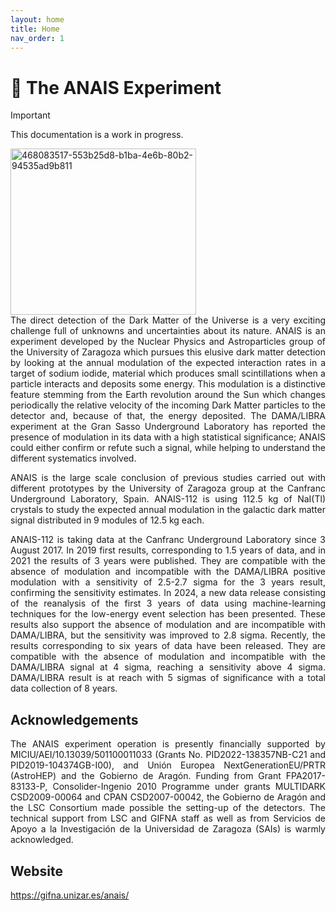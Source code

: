 ```yaml
---
layout: home
title: Home
nav_order: 1
---
```


# 🧪 The ANAIS Experiment

> [!important]
> This documentation is a work in progress.

<img width="297" height="266" alt="468083517-553b25d8-b1ba-4e6b-80b2-94535ad9b811" src="https://github.com/user-attachments/assets/4bc29fca-fbdc-47ac-bb25-b92a3cc70278" />

<div style="text-align: justify;">
The direct detection of the Dark Matter of the Universe is a very exciting challenge full of unknowns and uncertainties about its nature. ANAIS is an experiment developed by the Nuclear Physics and Astroparticles group of the University of Zaragoza which pursues this elusive dark matter detection by looking at the annual modulation of the expected interaction rates in a target of sodium iodide, material which produces small scintillations when a particle interacts and deposits some energy. This modulation is a distinctive feature stemming from the Earth revolution around the Sun which changes periodically the relative velocity of the incoming Dark Matter particles to the detector and, because of that, the energy deposited. The DAMA/LIBRA experiment at the Gran Sasso Underground Laboratory has reported the presence of modulation in its data with a high statistical significance; ANAIS could either confirm or refute such a signal, while helping to understand the different systematics involved.

ANAIS is the large scale conclusion of previous studies carried out with different prototypes by the University of Zaragoza group at the Canfranc Underground Laboratory, Spain. ANAIS-112 is using 112.5 kg of NaI(Tl) crystals to study the expected annual modulation in the galactic dark matter signal distributed in 9 modules of 12.5 kg each.

ANAIS-112 is taking data at the Canfranc Underground Laboratory since 3 August 2017. In 2019 first results, corresponding to 1.5 years of data, and in 2021 the results of 3 years were published. They are compatible with the absence of modulation and incompatible with the DAMA/LIBRA positive modulation with a sensitivity of 2.5-2.7 sigma for the 3 years result, confirming the sensitivity estimates. In 2024, a new data release consisting of the reanalysis of the first 3 years of data using machine-learning techniques for the low-energy event selection has been presented. These results also support the absence of modulation and are incompatible with DAMA/LIBRA, but the sensitivity was improved to 2.8 sigma. Recently, the results corresponding to six years of data have been released. They are compatible with the absence of modulation and incompatible with the DAMA/LIBRA signal at 4 sigma, reaching a sensitivity above 4 sigma. DAMA/LIBRA result is at reach with 5 sigmas of significance with a total data collection of 8 years.

## Acknowledgements

The ANAIS experiment operation is presently financially supported by MICIU/AEI/10.13039/501100011033 (Grants No. PID2022-138357NB-C21 and PID2019-104374GB-I00), and Unión Europea NextGenerationEU/PRTR (AstroHEP) and the Gobierno de Aragón. Funding from Grant FPA2017-83133-P, Consolider-Ingenio 2010 Programme under grants MULTIDARK CSD2009-00064 and CPAN CSD2007-00042, the Gobierno de Aragón and the LSC Consortium made possible the setting-up of the detectors. The technical support from LSC and GIFNA staff as well as from Servicios de Apoyo a la Investigación de la Universidad de Zaragoza (SAIs) is warmly acknowledged.

## Website

<a href="https://gifna.unizar.es/anais/" target="_blank">https://gifna.unizar.es/anais/</a>
</div>
